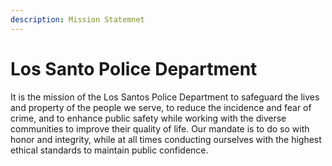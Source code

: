 ```yaml
---
description: Mission Statemnet
---
```


# Los Santo Police Department

It is the mission of the Los Santos Police Department to safeguard the lives and property of the people we serve, to reduce the incidence and fear of crime, and to enhance public safety while working with the diverse communities to improve their quality of life. Our mandate is to do so with honor and integrity, while at all times conducting ourselves with the highest ethical standards to maintain public confidence.
